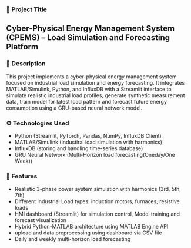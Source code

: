 ### 📌 Project Title  

## Cyber-Physical Energy Management System (CPEMS) – Load Simulation and Forecasting Platform

### 📖 Description

This project implements a cyber-physical energy management system focused on industrial load simulation and energy forecasting. It integrates MATLAB/Simulink, Python, and InfluxDB with a Streamlit interface to simulate realistic industrial load profiles, generate synthetic measurement data, train model for latest load pattern and forecast future energy consumption using a GRU-based neural network model.

### ⚙️ Technologies Used

- Python (Streamlit, PyTorch, Pandas, NumPy, InfluxDB Client)
- MATLAB/Simulink (Industiral load simulation with harmonics)
- InfluxDB (storing and handling time-series database)
- GRU Neural Network (Multi-Horizon load forecasting(Oneday/One Week))

### 🧩 Features

- Realistic 3-phase power system simulation with harmonics (3rd, 5th, 7th)
- Different Industrial Load types: induction motors, furnaces, resistive loads
- HMI dashboard (Streamlit) for simulation control, Model training and forecast visualization
- Hybrid Python-MATLAB architecture using MATLAB Engine API
- upload and data preprocessing using dashboard via CSV file
- Daily and weekly multi-horizon load forecasting
